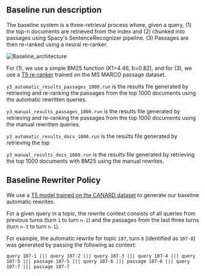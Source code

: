 ## Baseline run description

The baseline system is a three-retrieval process where, given a query, (1) the top-n documents are retrieved from the index and (2) chunked into passages using Spacy's SentenceRecognizer pipeline. (3) Passages are then re-ranked using a neural re-ranker.


![Baseline_architecture](https://user-images.githubusercontent.com/28223751/125435261-5568b1fb-472e-46b5-a264-c806b8d5f84a.png)


For (1), we use a simple BM25 function (K1=4.46, b=0.82), and for (3), we use a [T5 re-ranker](https://aclanthology.org/2020.findings-emnlp.63/) trained on the MS MARCO passage dataset.

`y3_automatic_results_passages_1000.run` is the results file generated by retrieving and re-ranking the passages from the top 1000 documents using the automatic rewritten queries. 

`y3_manual_results_passages_1000.run` is the results file generated by retrieving and re-ranking the passages from the top 1000 documents using the manual rewritten queries.

`y3_automatic_results_docs_1000.run` is the results file generated by retrieving the top

`y3_manual_results_docs_1000.run` is the results file generated by retrieving the top 1000 documents with BM25 using the manual rewrites.

## Baseline Rewriter Policy

We use a [T5 model trained on the CANARD dataset](https://huggingface.co/castorini/t5-base-canard) to generate our baseline automatic rewrites.

For a given query in a topic, the rewrite context consists of all queries from previous turns (turn `1` to turn `n-1`) and the passages from the last three turns (turn `n-3` to turn `n-1`).

For example, the automatic rewrite for topic `107`, turn `8` (identified as `107-8`) was generated by passing the following as context:

`query 107-1 ||| query 107-2 ||| query 107-3 ||| query 107-4 ||| query 107-5 ||| passage 107-5 ||| query 107-6 ||| passage 107-6 ||| query 107-7 ||| passage 107-7`